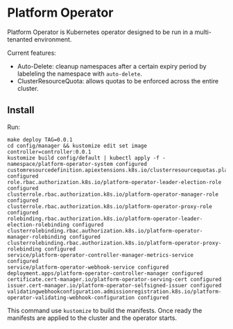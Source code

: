 # Platform Operator

Platform Operator is Kubernetes operator designed to be run in a multi-tenanted environment.

Current features:

* Auto-Delete: cleanup namespaces after a certain expiry period by labeleling the namespace with `auto-delete`.
* ClusterResourceQuota: allows quotas to be enforced across the entire cluster.

## Install

Run:

```console
make deploy TAG=0.0.1
cd config/manager && kustomize edit set image controller=controller:0.0.1
kustomize build config/default | kubectl apply -f -
namespace/platform-operator-system configured
customresourcedefinition.apiextensions.k8s.io/clusterresourcequotas.platform.flanksource.com configured
role.rbac.authorization.k8s.io/platform-operator-leader-election-role configured
clusterrole.rbac.authorization.k8s.io/platform-operator-manager-role configured
clusterrole.rbac.authorization.k8s.io/platform-operator-proxy-role configured
rolebinding.rbac.authorization.k8s.io/platform-operator-leader-election-rolebinding configured
clusterrolebinding.rbac.authorization.k8s.io/platform-operator-manager-rolebinding configured
clusterrolebinding.rbac.authorization.k8s.io/platform-operator-proxy-rolebinding configured
service/platform-operator-controller-manager-metrics-service configured
service/platform-operator-webhook-service configured
deployment.apps/platform-operator-controller-manager configured
certificate.cert-manager.io/platform-operator-serving-cert configured
issuer.cert-manager.io/platform-operator-selfsigned-issuer configured
validatingwebhookconfiguration.admissionregistration.k8s.io/platform-operator-validating-webhook-configuration configured
```

This command use `kustomize` to build the manifests. Once ready the manifests are applied to the cluster and the operator starts.
